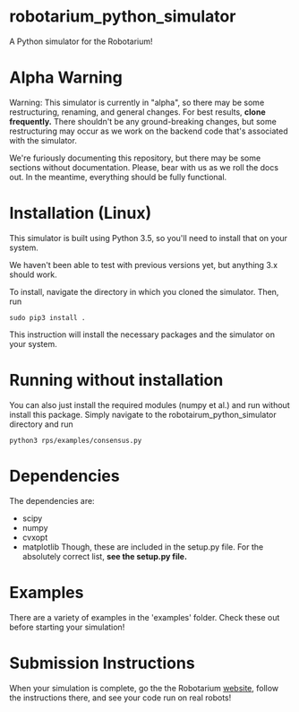 # robotarium_python_simulator
A Python simulator for the Robotarium!

# Alpha Warning 
Warning: This simulator is currently in "alpha", so there may be some restructuring, renaming, and general changes.  For best results, **clone frequently.**  There shouldn't be any ground-breaking changes, but some restructuring may occur as we work on the backend code that's associated with the simulator.

We're furiously documenting this repository, but there may be some sections without documentation.  Please, bear with us as we roll the docs out.  In the meantime, everything should be fully functional.

# Installation (Linux)
This simulator is built using Python 3.5, so you'll need to install that on your system.

We haven't been able to test with previous versions yet, but anything 3.x should work. 

To install, navigate the directory in which you cloned the simulator.  Then, run 
```
sudo pip3 install .
```
This instruction will install the necessary packages and the simulator on your system.  

# Running without installation 
You can also just install the required modules (numpy et al.) and run without install this package.  Simply navigate to the robotairum_python_simulator directory and run 
```
python3 rps/examples/consensus.py
```

# Dependencies
The dependencies are:
* scipy
* numpy
* cvxopt
* matplotlib
Though, these are included in the setup.py file.  For the absolutely correct list, **see the setup.py file.**

# Examples
There are a variety of examples in the 'examples' folder.  Check these out before
starting your simulation!

# Submission Instructions
When your simulation is complete, go the the Robotarium [website](https://www.robotarium.org), follow the instructions there, and see your code run on real robots!
